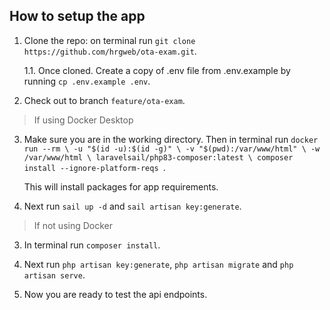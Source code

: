 ## How to setup the app

1. Clone the repo: on terminal run `git clone https://github.com/hrgweb/ota-exam.git`.

    1.1. Once cloned. Create a copy of .env file from .env.example by running `cp .env.example .env`.

2. Check out to branch `feature/ota-exam`.

> If using Docker Desktop

3. Make sure you are in the working directory. Then in terminal run `docker run --rm \
    -u "$(id -u):$(id -g)" \
    -v "$(pwd):/var/www/html" \
    -w /var/www/html \
    laravelsail/php83-composer:latest \
    composer install --ignore-platform-reqs
   `.

    This will install packages for app requirements.
4. Next run `sail up -d` and `sail artisan key:generate`.

> If not using Docker

3. In terminal run `composer install`.
4. Next run `php artisan key:generate`, `php artisan migrate` and `php artisan serve`.

6. Now you are ready to test the api endpoints.